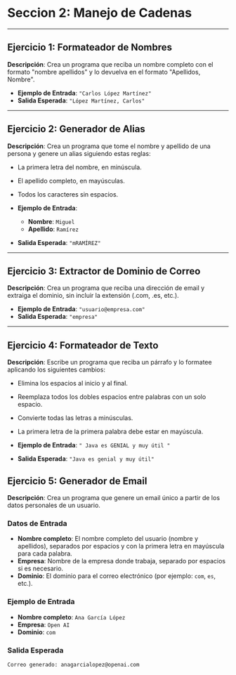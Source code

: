 # Seccion 2: Manejo de Cadenas

---

## Ejercicio 1: Formateador de Nombres

**Descripción**: Crea un programa que reciba un nombre completo con el formato
"nombre apellidos" y lo devuelva en el formato "Apellidos, Nombre".

- **Ejemplo de Entrada**: `"Carlos López Martínez"`
- **Salida Esperada**: `"López Martínez, Carlos"`

---

## Ejercicio 2: Generador de Alias

**Descripción**: Crea un programa que tome el nombre y apellido de una persona y
genere un alias siguiendo estas reglas:

- La primera letra del nombre, en minúscula.
- El apellido completo, en mayúsculas.
- Todos los caracteres sin espacios.

- **Ejemplo de Entrada**:
  - **Nombre**: `Miguel`
  - **Apellido**: `Ramírez`
- **Salida Esperada**: `"mRAMÍREZ"`

---

## Ejercicio 3: Extractor de Dominio de Correo

**Descripción**: Crea un programa que reciba una dirección de email y extraiga
el dominio, sin incluir la extensión (.com, .es, etc.).

- **Ejemplo de Entrada**: `"usuario@empresa.com"`
- **Salida Esperada**: `"empresa"`

---

## Ejercicio 4: Formateador de Texto

**Descripción**: Escribe un programa que reciba un párrafo y lo formatee
aplicando los siguientes cambios:

- Elimina los espacios al inicio y al final.
- Reemplaza todos los dobles espacios entre palabras con un solo espacio.
- Convierte todas las letras a minúsculas.
- La primera letra de la primera palabra debe estar en mayúscula.

- **Ejemplo de Entrada**: `" Java es GENIAL y muy útil "`
- **Salida Esperada**: `"Java es genial y muy útil"`

## Ejercicio 5: Generador de Email

**Descripción**: Crea un programa que genere un email único a partir de los
datos personales de un usuario.

### Datos de Entrada

- **Nombre completo**: El nombre completo del usuario (nombre y apellidos),
  separados por espacios y con la primera letra en mayúscula para cada palabra.
- **Empresa**: Nombre de la empresa donde trabaja, separado por espacios si es
  necesario.
- **Dominio**: El dominio para el correo electrónico (por ejemplo: `com`, `es`,
  etc.).

### Ejemplo de Entrada

- **Nombre completo**: `Ana García López`
- **Empresa**: `Open AI`
- **Dominio**: `com`

### Salida Esperada

```plaintext
Correo generado: anagarcialopez@openai.com
```
